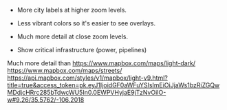 

* More city labels at higher zoom levels.

* Less vibrant colors so it's easier to see overlays.

* Much more detail at close zoom levels.

* Show critical infrastructure (power, pipelines)


Much more detail than
https://www.mapbox.com/maps/light-dark/
https://www.mapbox.com/maps/streets/
https://api.mapbox.com/styles/v1/mapbox/light-v9.html?title=true&access_token=pk.eyJ1IjoidGF0aWFuYSIsImEiOiJjaWs1bzRiZGQwMDdjcHRrc285bTdwcWU5In0.0EWPVHyjaE9jTzNvOiIO-w#9.26/35.5762/-106.2018